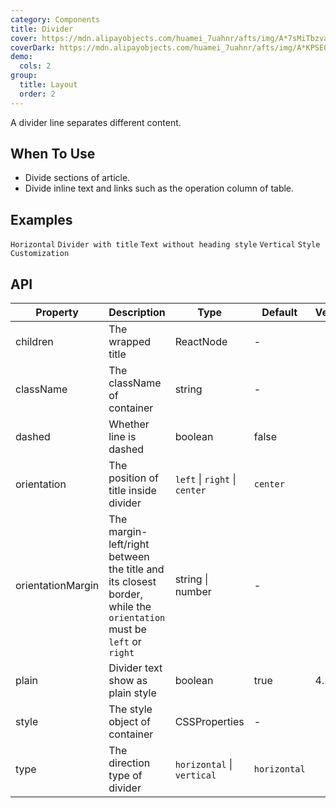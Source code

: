 ```yaml
---
category: Components
title: Divider
cover: https://mdn.alipayobjects.com/huamei_7uahnr/afts/img/A*7sMiTbzvaDoAAAAAAAAAAAAADrJ8AQ/original
coverDark: https://mdn.alipayobjects.com/huamei_7uahnr/afts/img/A*KPSEQ74PLg4AAAAAAAAAAAAADrJ8AQ/original
demo:
  cols: 2
group:
  title: Layout
  order: 2
---
```


A divider line separates different content.

## When To Use

- Divide sections of article.
- Divide inline text and links such as the operation column of table.

## Examples

<!-- prettier-ignore -->
<code src="./demo/horizontal.tsx">Horizontal</code>
<code src="./demo/with-text.tsx">Divider with title</code>
<code src="./demo/plain.tsx">Text without heading style</code>
<code src="./demo/vertical.tsx">Vertical</code>
<code src="./demo/customize-style.tsx" debug>Style Customization</code>

## API

| Property          | Description                                                                                                       | Type                          | Default      | Version |
| ----------------- | ----------------------------------------------------------------------------------------------------------------- | ----------------------------- | ------------ | ------- |
| children          | The wrapped title                                                                                                 | ReactNode                     | -            |         |
| className         | The className of container                                                                                        | string                        | -            |         |
| dashed            | Whether line is dashed                                                                                            | boolean                       | false        |         |
| orientation       | The position of title inside divider                                                                              | `left` \| `right` \| `center` | `center`     |         |
| orientationMargin | The margin-left/right between the title and its closest border, while the `orientation` must be `left` or `right` | string \| number              | -            |         |
| plain             | Divider text show as plain style                                                                                  | boolean                       | true         | 4.2.0   |
| style             | The style object of container                                                                                     | CSSProperties                 | -            |         |
| type              | The direction type of divider                                                                                     | `horizontal` \| `vertical`    | `horizontal` |         |
